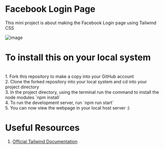 # Facebook Login Page

This mini project is about making the Facebook Login page using Tailwind CSS 

![image](https://user-images.githubusercontent.com/93826081/208284577-2bf49d9a-5e28-4ed2-b9c9-f6fc4f439d53.png)

# To install this on your local system 
<br>
1. Fork this repository to make a copy into your GitHub account <br>
2. Clone the forked repository into your local system and cd into your project directory <br> 
3. In the project directory, using the terminal run the command to install the node modules `npm install` 
<br> 4. To run the development server, run `npm run start`
<br> 5. You can now view the webpage in your local host server :) 

# Useful Resources 

1. [Official Tailwind Documentation](https://tailwindcss.com/docs/installation)
